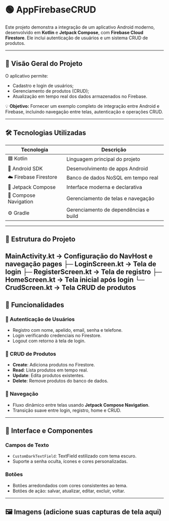 # 🟢 AppFirebaseCRUD

Este projeto demonstra a integração de um aplicativo Android moderno, desenvolvido em **Kotlin** e **Jetpack Compose**, com **Firebase Cloud Firestore**. Ele inclui autenticação de usuários e um sistema CRUD de produtos.

---

## 🔹 Visão Geral do Projeto

O aplicativo permite:

- Cadastro e login de usuários;
- Gerenciamento de produtos (CRUD);
- Atualização em tempo real dos dados armazenados no Firebase.

💡 **Objetivo:** Fornecer um exemplo completo de integração entre Android e Firebase, incluindo navegação entre telas, autenticação e operações CRUD.

---

## 🛠 Tecnologias Utilizadas

| Tecnologia | Descrição |
|------------|-----------|
| 🟪 Kotlin | Linguagem principal do projeto |
| 📱 Android SDK | Desenvolvimento de apps Android |
| ☁️ Firebase Firestore | Banco de dados NoSQL em tempo real |
| 🎨 Jetpack Compose | Interface moderna e declarativa |
| 🔀 Compose Navigation | Gerenciamento de telas e navegação |
| ⚙️ Gradle | Gerenciamento de dependências e build |

---

## 📂 Estrutura do Projeto

MainActivity.kt -> Configuração do NavHost e navegação pages
├─ LoginScreen.kt -> Tela de login
├─ RegisterScreen.kt -> Tela de registro
├─ HomeScreen.kt -> Tela inicial após login
└─ CrudScreen.kt -> Tela CRUD de produtos
---

## 📌 Funcionalidades

### 👤 Autenticação de Usuários
- Registro com nome, apelido, email, senha e telefone.
- Login verificando credenciais no Firestore.
- Logout com retorno à tela de login.

### 📝 CRUD de Produtos
- **Create**: Adiciona produtos no Firestore.
- **Read**: Lista produtos em tempo real.
- **Update**: Edita produtos existentes.
- **Delete**: Remove produtos do banco de dados.

### 🔄 Navegação
- Fluxo dinâmico entre telas usando **Jetpack Compose Navigation**.
- Transição suave entre login, registro, home e CRUD.

---

## 🎨 Interface e Componentes

### Campos de Texto
- `CustomDarkTextField`: TextField estilizado com tema escuro.
- Suporte a senha oculta, ícones e cores personalizadas.

### Botões
- Botões arredondados com cores consistentes ao tema.
- Botões de ação: salvar, atualizar, editar, excluir, voltar.

---

## 🖼 Imagens (adicione suas capturas de tela aqui)


